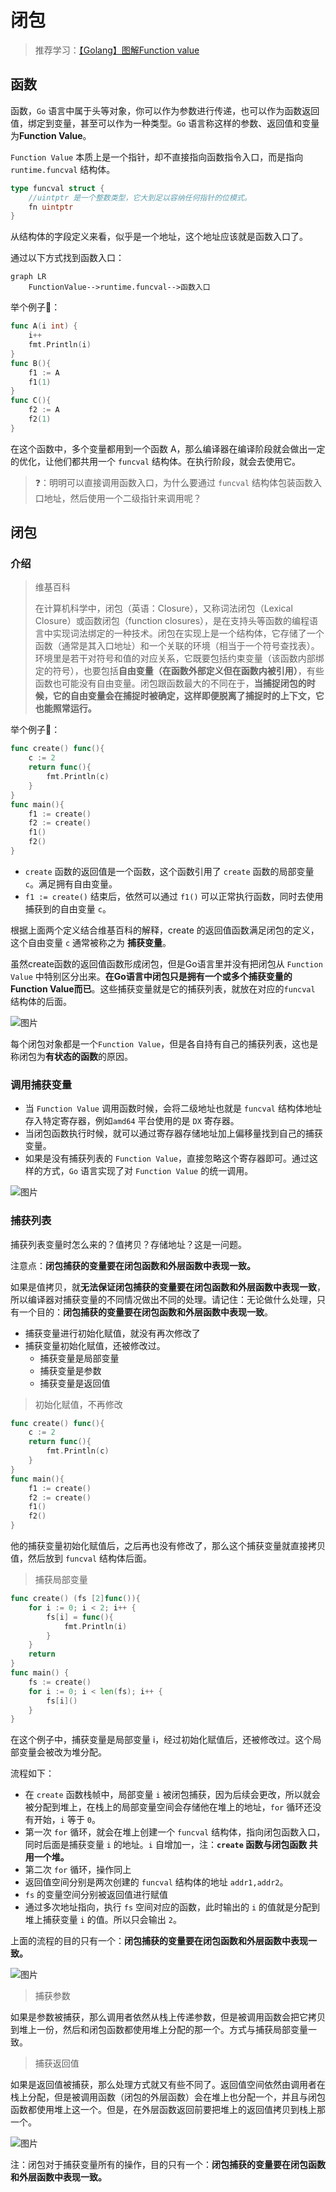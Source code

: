 # 闭包

> 推荐学习：[【Golang】图解Function value](https://mp.weixin.qq.com/s/iFYkcLbNK5pOA37N7ToJ5Q)

## 函数

函数，`Go` 语言中属于头等对象，你可以作为参数进行传递，也可以作为函数返回值，绑定到变量，甚至可以作为一种类型。`Go` 语言称这样的参数、返回值和变量为**Function Value**。

`Function Value` 本质上是一个指针，却不直接指向函数指令入口，而是指向 `runtime.funcval` 结构体。

```go
type funcval struct {
    //uintptr 是一个整数类型，它大到足以容纳任何指针的位模式。
    fn uintptr
}
```

从结构体的字段定义来看，似乎是一个地址，这个地址应该就是函数入口了。

通过以下方式找到函数入口：

```mermaid
graph LR
    FunctionValue-->runtime.funcval-->函数入口
```

举个例子🌰：

```go
func A(i int) {
    i++
    fmt.Println(i)
}  
func B(){
    f1 := A
    f1(1)
}
func C(){
    f2 := A
    f2(1)
}
```

在这个函数中，多个变量都用到一个函数 A，那么编译器在编译阶段就会做出一定的优化，让他们都共用一个 `funcval` 结构体。在执行阶段，就会去使用它。

> ❓：明明可以直接调用函数入口，为什么要通过 `funcval` 结构体包装函数入口地址，然后使用一个二级指针来调用呢？

## 闭包

### 介绍

> 维基百科
> 
> 在计算机科学中，闭包（英语：Closure），又称词法闭包（Lexical Closure）或函数闭包（function closures），是在支持头等函数的编程语言中实现词法绑定的一种技术。闭包在实现上是一个结构体，它存储了一个函数（通常是其入口地址）和一个关联的环境（相当于一个符号查找表）。环境里是若干对符号和值的对应关系，它既要包括约束变量（该函数内部绑定的符号），也要包括**自由变量（在函数外部定义但在函数内被引用）**，有些函数也可能没有自由变量。闭包跟函数最大的不同在于，**当捕捉闭包的时候，它的自由变量会在捕捉时被确定，这样即便脱离了捕捉时的上下文，它也能照常运行。**

举个例子🌰：

```go
func create() func(){
    c := 2
    return func(){
        fmt.Println(c)
    }
}
func main(){
    f1 := create()
    f2 := create()
    f1()
    f2()
}
```

* `create` 函数的返回值是一个函数，这个函数引用了 `create` 函数的局部变量 `c`。满足拥有自由变量。
* `f1 := create()` 结束后，依然可以通过 `f1()` 可以正常执行函数，同时去使用捕获到的自由变量 `c`。

根据上面两个定义结合维基百科的解释，create 的返回值函数满足闭包的定义，这个自由变量 `c` 通常被称之为 **捕获变量**。

虽然create函数的返回值函数形成闭包，但是Go语言里并没有把闭包从 `Function Value` 中特别区分出来。**在Go语言中闭包只是拥有一个或多个捕获变量的Function Value而已**。这些捕获变量就是它的捕获列表，就放在对应的`funcval` 结构体的后面。

<img title="" src="https://mmbiz.qpic.cn/mmbiz_png/ibjI8pEWI9L54GNVaa321QQp7AWgFWqoHQl4ViapborPzvzVv6HAeOvjLnOpwO71HC9PHOB02uytKrBuKy7f9H3A/640?wx_fmt=png&tp=webp&wxfrom=5&wx_lazy=1&wx_co=1" alt="图片" data-align="inline">

每个闭包对象都是一个`Function Value`，但是各自持有自己的捕获列表，这也是称闭包为**有状态的函数**的原因。

### 调用捕获变量

* 当 `Function Value` 调用函数时候，会将二级地址也就是 `funcval` 结构体地址存入特定寄存器，例如`amd64` 平台使用的是 `DX` 寄存器。
* 当闭包函数执行时候，就可以通过寄存器存储地址加上偏移量找到自己的捕获变量。
* 如果是没有捕获列表的 `Function Value`，直接忽略这个寄存器即可。通过这样的方式，`Go` 语言实现了对 `Function Value` 的统一调用。

![图片](https://mmbiz.qpic.cn/mmbiz_png/ibjI8pEWI9L54GNVaa321QQp7AWgFWqoHKOc70kcuA66mh8YJUqibTpUCUab0aeDutPZ8m2XowkslNI2vTpXJLaw/640?wx_fmt=png&tp=webp&wxfrom=5&wx_lazy=1&wx_co=1)

### 捕获列表

捕获列表变量时怎么来的？值拷贝？存储地址？这是一问题。

注意点：**闭包捕获的变量要在闭包函数和外层函数中表现一致。**

如果是值拷贝，就**无法保证闭包捕获的变量要在闭包函数和外层函数中表现一致**，所以编译器对捕获变量的不同情况做出不同的处理。请记住：无论做什么处理，只有一个目的：**闭包捕获的变量要在闭包函数和外层函数中表现一致**。

* 捕获变量进行初始化赋值，就没有再次修改了
* 捕获变量初始化赋值，还被修改过。
  * 捕获变量是局部变量
  * 捕获变量是参数
  * 捕获变量是返回值

> 初始化赋值，不再修改

```go
func create() func(){
    c := 2
    return func(){
        fmt.Println(c)
    }
}
func main(){
    f1 := create()
    f2 := create()
    f1()
    f2()
}
```

他的捕获变量初始化赋值后，之后再也没有修改了，那么这个捕获变量就直接拷贝值，然后放到 `funcval` 结构体后面。

> 捕获局部变量

```go
func create() (fs [2]func()){
    for i := 0; i < 2; i++ {
        fs[i] = func(){
            fmt.Println(i)
        }    
    }
    return
}
func main() {
    fs := create()
    for i := 0; i < len(fs); i++ {
        fs[i]()
    }
}
```

在这个例子中，捕获变量是局部变量 i，经过初始化赋值后，还被修改过。这个局部变量会被改为堆分配。

流程如下：

* 在 `create` 函数栈帧中，局部变量 `i` 被闭包捕获，因为后续会更改，所以就会被分配到堆上，在栈上的局部变量空间会存储他在堆上的地址，`for` 循环还没有开始，`i` 等于 `0`。
* 第一次 `for` 循环，就会在堆上创建一个 `funcval` 结构体，指向闭包函数入口，同时后面是捕获变量 `i` 的地址。`i` 自增加一，注：**`create` 函数与闭包函数 共用一个堆。**
* 第二次 `for` 循环，操作同上
* 返回值空间分别是两次创建的 `funcval` 结构体的地址 `addr1,addr2`。
* `fs` 的变量空间分别被返回值进行赋值
* 通过多次地址指向，执行 `fs` 空间对应的函数，此时输出的 `i` 的值就是分配到堆上捕获变量 `i` 的值。所以只会输出 `2`。

上面的流程的目的只有一个：**闭包捕获的变量要在闭包函数和外层函数中表现一致。**

![图片](https://mmbiz.qpic.cn/mmbiz_png/ibjI8pEWI9L54GNVaa321QQp7AWgFWqoHmQv6MChzBPc105nxia4smqBYTCpibNgmslLibDysicEFUEFGc19ibOklFew/640?wx_fmt=png&tp=webp&wxfrom=5&wx_lazy=1&wx_co=1)

> 捕获参数

如果是参数被捕获，那么调用者依然从栈上传递参数，但是被调用函数会把它拷贝到堆上一份，然后和闭包函数都使用堆上分配的那一个。方式与捕获局部变量一致。

> 捕获返回值

如果是返回值被捕获，那么处理方式就又有些不同了。返回值空间依然由调用者在栈上分配，但是被调用函数（闭包的外层函数）会在堆上也分配一个，并且与闭包函数都使用堆上这一个。但是，在外层函数返回前要把堆上的返回值拷贝到栈上那一个。

![图片](https://mmbiz.qpic.cn/mmbiz_png/ibjI8pEWI9L54GNVaa321QQp7AWgFWqoH06W5mF0Fu767ahbeqA26FXbz12p6xRMUvDLTODLkQ0wl4oaLvCd1bw/640?wx_fmt=png&tp=webp&wxfrom=5&wx_lazy=1&wx_co=1)

注：闭包对于捕获变量所有的操作，目的只有一个：**闭包捕获的变量要在闭包函数和外层函数中表现一致。**
